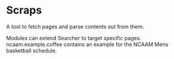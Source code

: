 Scraps
===========

A tool to fetch pages and parse contents out from them.

Modules can extend Searcher to target specific pages.
ncaam.example.coffee contains an example for the NCAAM Mens
basketball schedule.

